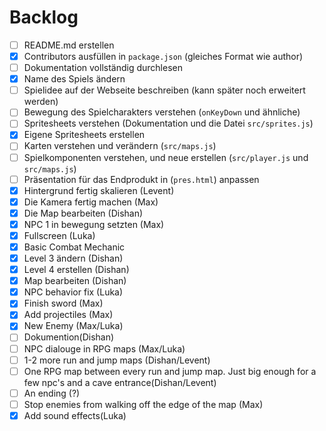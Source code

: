 # Backlog

- [ ] README.md erstellen
- [x] Contributors ausfüllen in `package.json` (gleiches Format wie author)
- [ ] Dokumentation vollständig durchlesen
- [x] Name des Spiels ändern
- [ ] Spielidee auf der Webseite beschreiben (kann später noch erweitert werden)
- [ ] Bewegung des Spielcharakters verstehen (`onKeyDown` und ähnliche)
- [ ] Spritesheets verstehen (Dokumentation und die Datei `src/sprites.js`)
- [x] Eigene Spritesheets erstellen
- [ ] Karten verstehen und verändern (`src/maps.js`)
- [ ] Spielkomponenten verstehen, und neue erstellen (`src/player.js` und
      `src/maps.js`)
- [ ] Präsentation für das Endprodukt in (`pres.html`) anpassen
- [x] Hintergrund fertig skalieren (Levent)
- [x] Die Kamera fertig machen (Max)
- [x] Die Map bearbeiten (Dishan)
- [x] NPC 1 in bewegung setzten (Max)
- [x] Fullscreen (Luka)
- [x] Basic Combat Mechanic
- [x] Level 3 ändern (Dishan)
- [x] Level 4 erstellen (Dishan)
- [x] Map bearbeiten (Dishan)
- [x] NPC behavior fix (Luka)
- [x] Finish sword (Max)
- [x] Add projectiles (Max)
- [x] New Enemy (Max/Luka)
- [ ] Dokumention(Dishan)
- [ ] NPC dialouge in RPG maps (Max/Luka)
- [ ] 1-2 more run and jump maps (Dishan/Levent)
- [ ] One RPG map between every run and jump map. Just big enough for a few
      npc's and a cave entrance(Dishan/Levent)
- [ ] An ending (?)
- [ ] Stop enemies from walking off the edge of the map (Max)
- [x] Add sound effects(Luka)
